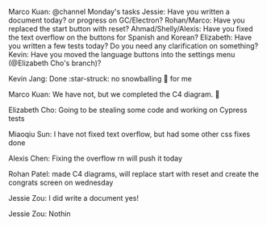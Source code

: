 Marco Kuan: @channel Monday's tasks
Jessie: Have you written a document today? or progress on GC/Electron?
Rohan/Marco: Have you replaced the start button with reset?
Ahmad/Shelly/Alexis: Have you fixed the text overflow on the buttons for Spanish and Korean?
Elizabeth: Have you written a few tests today? Do you need any clarification on something?
Kevin: Have you moved the language buttons into the settings menu (@Elizabeth Cho's branch)?

Kevin Jang: Done :star-struck: no snowballing :rice: for me

Marco Kuan: We have not, but we completed the C4 diagram. :slightly_smiling_face:

Elizabeth Cho: Going to be stealing some code and working on Cypress tests

Miaoqiu Sun: I have not fixed text overflow, but had some other css fixes done

Alexis Chen: Fixing the overflow rn will push it today

Rohan Patel: made C4 diagrams, will replace start with reset and create the congrats screen on wednesday

Jessie Zou: I did write a document yes!

Jessie Zou: Nothin
